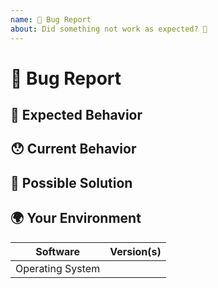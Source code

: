 ```yaml
---
name: 🐛 Bug Report
about: Did something not work as expected? 🍑
---
```


<!--
  Thank you for filing a bug report! 🥰
  Please make sure that the issue/bug have not been filed already. 🙏
-->

# 🐛 Bug Report

<!--- Provide a general summary of the issue here. -->

## 🤔 Expected Behavior

<!--- What should've happen? -->

## 😯 Current Behavior

<!---
  What did happen? Is there an error?
  Please include the error message and/or stack trace.
  Is there a visual error? Please include a screenshot.
-->

## 💁 Possible Solution

<!--
  Not Obligatory.
  Do you know how to fix the issue? Please share a possible solution here.
-->

## 🌍 Your Environment

<!---
  Include as many relevant details about the environment you experienced the bug in.
  The Software column provided is just an example. Add and remove rows freely.
  -->

| Software         | Version(s) |
| ---------------- | ---------- |
| Operating System |

<!-- Thank you so much for contributing to Plum or Paper. 🙏 -->
